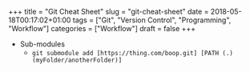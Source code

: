 +++
title = "Git Cheat Sheet"
slug = "git-cheat-sheet"
date = 2018-05-18T00:17:02+01:00
tags = ["Git", "Version Control", "Programming", "Workflow"]
categories = ["Workflow"]
draft = false
+++
<!--more-->

* Sub-modules
    * `git submodule add [https://thing.com/boop.git] [PATH (.)(myFolder/anotherFolder)]`